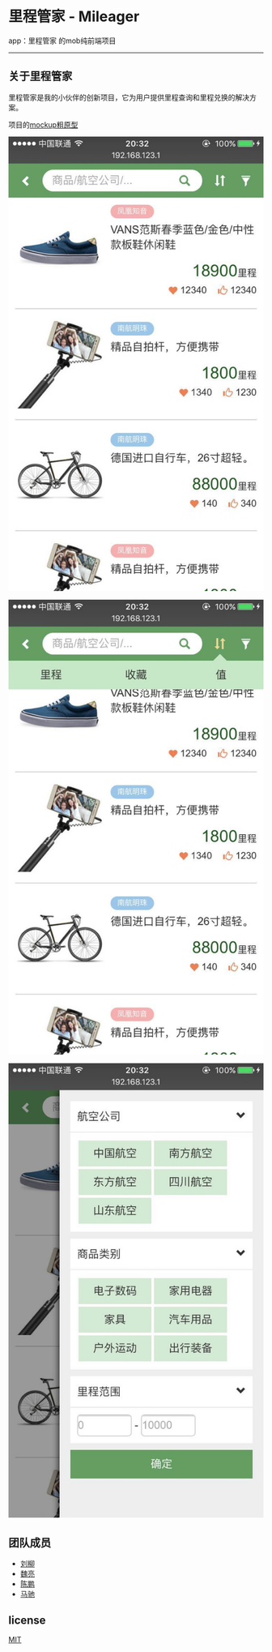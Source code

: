# 里程管家 - Mileager
app：里程管家 的mob纯前端项目

------

## 关于里程管家

里程管家是我的小伙伴的创新项目，它为用户提供里程查询和里程兑换的解决方案。

项目的[mockup粗原型](http://www.mockplus.cn/design/pkm1vlQQo?fileId=fLD6X7Iws)

![](doc/d-1.jpg)

![](doc/d-2.jpg)

![](doc/d-3.jpg)

## 团队成员

* [刘柳](http://weibo.com/66cnu?is_all=1)
* [魏亮]()
* [陈鹏]()
* [马驰](http://www.himachi.cn)

## license

[MIT](LICENSE)

